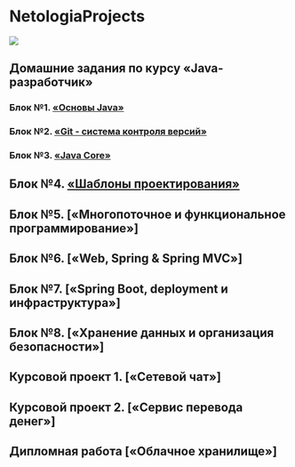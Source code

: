# NetologiaProjects
![](main_netology_logo.png)

## Домашние задания по курсу «Java-разработчик»

### Блок №1. [«Основы Java»](/Java_Basis)

### Блок №2. [«Git - система контроля версий»](03_Git)

### Блок №3. [«Java Core»](/JavaCore/)

## Блок №4. [«Шаблоны проектирования»](04_template)

## Блок №5. [«Многопоточное и функциональное программирование»]

## Блок №6. [«Web, Spring & Spring MVC»]

## Блок №7. [«Spring Boot, deployment и инфраструктура»]

## Блок №8. [«Хранение данных и организация безопасности»]

## Курсовой проект 1. [«Сетевой чат»]

## Курсовой проект 2. [«Сервис перевода денег»]

## Дипломная работа [«Облачное хранилище»]
